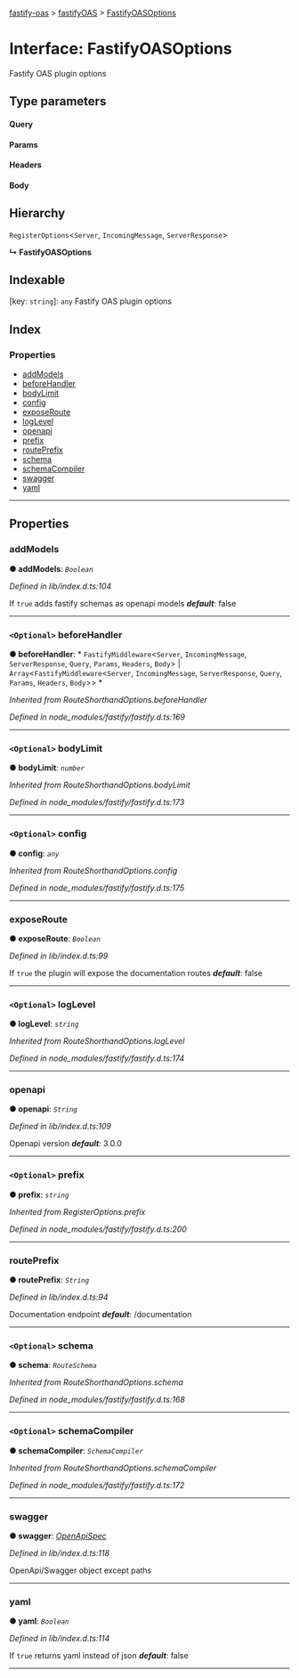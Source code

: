 [fastify-oas](../README.md) > [fastifyOAS](../modules/fastifyoas.md) > [FastifyOASOptions](../interfaces/fastifyoas.fastifyoasoptions.md)

# Interface: FastifyOASOptions

Fastify OAS plugin options

## Type parameters
#### Query 
#### Params 
#### Headers 
#### Body 
## Hierarchy

 `RegisterOptions`<`Server`, `IncomingMessage`, `ServerResponse`>

**↳ FastifyOASOptions**

## Indexable

\[key: `string`\]:&nbsp;`any`
Fastify OAS plugin options

## Index

### Properties

* [addModels](fastifyoas.fastifyoasoptions.md#addmodels)
* [beforeHandler](fastifyoas.fastifyoasoptions.md#beforehandler)
* [bodyLimit](fastifyoas.fastifyoasoptions.md#bodylimit)
* [config](fastifyoas.fastifyoasoptions.md#config)
* [exposeRoute](fastifyoas.fastifyoasoptions.md#exposeroute)
* [logLevel](fastifyoas.fastifyoasoptions.md#loglevel)
* [openapi](fastifyoas.fastifyoasoptions.md#openapi)
* [prefix](fastifyoas.fastifyoasoptions.md#prefix)
* [routePrefix](fastifyoas.fastifyoasoptions.md#routeprefix)
* [schema](fastifyoas.fastifyoasoptions.md#schema)
* [schemaCompiler](fastifyoas.fastifyoasoptions.md#schemacompiler)
* [swagger](fastifyoas.fastifyoasoptions.md#swagger)
* [yaml](fastifyoas.fastifyoasoptions.md#yaml)

---

## Properties

<a id="addmodels"></a>

###  addModels

**● addModels**: *`Boolean`*

*Defined in lib/index.d.ts:104*

If `true` adds fastify schemas as openapi models
*__default__*: false

___
<a id="beforehandler"></a>

### `<Optional>` beforeHandler

**● beforeHandler**: * `FastifyMiddleware`<`Server`, `IncomingMessage`, `ServerResponse`, `Query`, `Params`, `Headers`, `Body`> &#124; `Array`<`FastifyMiddleware`<`Server`, `IncomingMessage`, `ServerResponse`, `Query`, `Params`, `Headers`, `Body`>>
*

*Inherited from RouteShorthandOptions.beforeHandler*

*Defined in node_modules/fastify/fastify.d.ts:169*

___
<a id="bodylimit"></a>

### `<Optional>` bodyLimit

**● bodyLimit**: *`number`*

*Inherited from RouteShorthandOptions.bodyLimit*

*Defined in node_modules/fastify/fastify.d.ts:173*

___
<a id="config"></a>

### `<Optional>` config

**● config**: *`any`*

*Inherited from RouteShorthandOptions.config*

*Defined in node_modules/fastify/fastify.d.ts:175*

___
<a id="exposeroute"></a>

###  exposeRoute

**● exposeRoute**: *`Boolean`*

*Defined in lib/index.d.ts:99*

If `true` the plugin will expose the documentation routes
*__default__*: false

___
<a id="loglevel"></a>

### `<Optional>` logLevel

**● logLevel**: *`string`*

*Inherited from RouteShorthandOptions.logLevel*

*Defined in node_modules/fastify/fastify.d.ts:174*

___
<a id="openapi"></a>

###  openapi

**● openapi**: *`String`*

*Defined in lib/index.d.ts:109*

Openapi version
*__default__*: 3.0.0

___
<a id="prefix"></a>

### `<Optional>` prefix

**● prefix**: *`string`*

*Inherited from RegisterOptions.prefix*

*Defined in node_modules/fastify/fastify.d.ts:200*

___
<a id="routeprefix"></a>

###  routePrefix

**● routePrefix**: *`String`*

*Defined in lib/index.d.ts:94*

Documentation endpoint
*__default__*: /documentation

___
<a id="schema"></a>

### `<Optional>` schema

**● schema**: *`RouteSchema`*

*Inherited from RouteShorthandOptions.schema*

*Defined in node_modules/fastify/fastify.d.ts:168*

___
<a id="schemacompiler"></a>

### `<Optional>` schemaCompiler

**● schemaCompiler**: *`SchemaCompiler`*

*Inherited from RouteShorthandOptions.schemaCompiler*

*Defined in node_modules/fastify/fastify.d.ts:172*

___
<a id="swagger"></a>

###  swagger

**● swagger**: *[OpenApiSpec](fastifyoas.openapispec.md)*

*Defined in lib/index.d.ts:118*

OpenApi/Swagger object except paths

___
<a id="yaml"></a>

###  yaml

**● yaml**: *`Boolean`*

*Defined in lib/index.d.ts:114*

If `true` returns yaml instead of json
*__default__*: false

___

